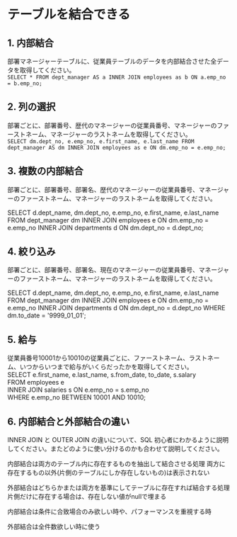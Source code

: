 # テーブルを結合できる

## 1. 内部結合

部署マネージャーテーブルに、従業員テーブルのデータを内部結合させた全データを取得してください。  
`SELECT * FROM dept_manager AS a INNER JOIN employees as b ON a.emp_no = b.emp_no;`

## 2. 列の選択

部署ごとに、部署番号、歴代のマネージャーの従業員番号、マネージャーのファーストネーム、マネージャーのラストネームを取得してください。  
`SELECT dm.dept_no, e.emp_no, e.first_name, e.last_name FROM dept_manager AS dm INNER JOIN employees as e ON dm.emp_no = e.emp_no;`

## 3. 複数の内部結合

部署ごとに、部署番号、部署名、歴代のマネージャーの従業員番号、マネージャーのファーストネーム、マネージャーのラストネームを取得してください。  

SELECT 
  d.dept_name, dm.dept_no, e.emp_no, e.first_name, e.last_name 
FROM 
  dept_manager dm 
INNER JOIN 
  employees e ON dm.emp_no = e.emp_no
INNER JOIN
  departments d ON dm.dept_no = d.dept_no;


## 4. 絞り込み

部署ごとに、部署番号、部署名、現在のマネージャーの従業員番号、マネージャーのファーストネーム、マネージャーのラストネームを取得してください。

SELECT d.dept_name, dm.dept_no, e.emp_no, e.first_name, e.last_name 
  FROM dept_manager dm 
 INNER JOIN employees e ON dm.emp_no = e.emp_no
 INNER JOIN departments d ON dm.dept_no = d.dept_no
 WHERE dm.to_date = '9999_01_01';

## 5. 給与

従業員番号10001から10010の従業員ごとに、ファーストネーム、ラストネーム、いつからいつまで給与がいくらだったかを取得してください。  
SELECT e.first_name, e.last_name, s.from_date, to_date, s.salary  
  FROM employees e  
 INNER JOIN salaries s ON e.emp_no = s.emp_no  
 WHERE e.emp_no BETWEEN 10001 AND 10010;  

## 6. 内部結合と外部結合の違い

INNER JOIN と OUTER JOIN の違いについて、SQL 初心者にわかるように説明してください。またどのように使い分けるのかも合わせて説明してください。

内部結合は両方のテーブル内に存在するものを抽出して結合させる処理
両方に存在するもの以外(片側のテーブルにしか存在しないもの)は表示されない

外部結合はどちらかまたは両方を基準にしてテーブルに存在すれば結合する処理
片側だけに存在する場合は、存在しない値がnullで埋まる

内部結合は条件に合致場合のみ欲しい時や、パフォーマンスを重視する時

外部結合は全件数欲しい時に使う